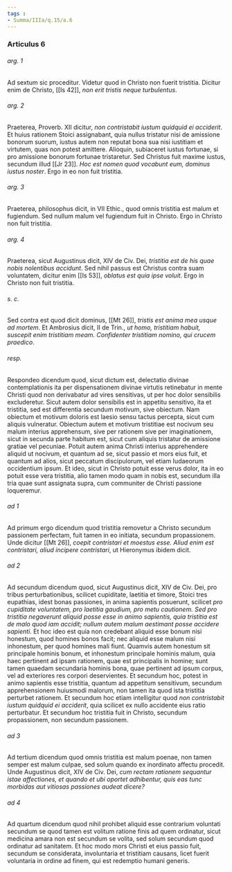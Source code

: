 ```yaml
---
tags : 
- Summa/IIIa/q.15/a.6
---
```


### Articulus 6

###### arg. 1
Ad sextum sic proceditur. Videtur quod in Christo non fuerit tristitia. Dicitur enim de Christo, [[Is 42]], *non erit tristis neque turbulentus*.

###### arg. 2
Praeterea, Proverb. XII dicitur, *non contristabit iustum quidquid ei acciderit*. Et huius rationem Stoici assignabant, quia nullus tristatur nisi de amissione bonorum suorum, iustus autem non reputat bona sua nisi iustitiam et virtutem, quas non potest amittere. Alioquin, subiaceret iustus fortunae, si pro amissione bonorum fortunae tristaretur. Sed Christus fuit maxime iustus, secundum illud [[Jr 23]]. *Hoc est nomen quod vocabunt eum, dominus iustus noster*. Ergo in eo non fuit tristitia.

###### arg. 3
Praeterea, philosophus dicit, in VII Ethic., quod omnis tristitia est malum et fugiendum. Sed nullum malum vel fugiendum fuit in Christo. Ergo in Christo non fuit tristitia.

###### arg. 4
Praeterea, sicut Augustinus dicit, XIV de Civ. Dei, *tristitia est de his quae nobis nolentibus accidunt*. Sed nihil passus est Christus contra suam voluntatem, dicitur enim [[Is 53]], *oblatus est quia ipse voluit*. Ergo in Christo non fuit tristitia.

###### s. c.
Sed contra est quod dicit dominus, [[Mt 26]], *tristis est anima mea usque ad mortem*. Et Ambrosius dicit, II de Trin., *ut homo, tristitiam habuit, suscepit enim tristitiam meam. Confidenter tristitiam nomino, qui crucem praedico*.

###### resp.
Respondeo dicendum quod, sicut dictum est, delectatio divinae contemplationis ita per dispensationem divinae virtutis retinebatur in mente Christi quod non derivabatur ad vires sensitivas, ut per hoc dolor sensibilis excluderetur. Sicut autem dolor sensibilis est in appetitu sensitivo, ita et tristitia, sed est differentia secundum motivum, sive obiectum. Nam obiectum et motivum doloris est laesio sensu tactus percepta, sicut cum aliquis vulneratur. Obiectum autem et motivum tristitiae est nocivum seu malum interius apprehensum, sive per rationem sive per imaginationem, sicut in secunda parte habitum est, sicut cum aliquis tristatur de amissione gratiae vel pecuniae. Potuit autem anima Christi interius apprehendere aliquid ut nocivum, et quantum ad se, sicut passio et mors eius fuit, et quantum ad alios, sicut peccatum discipulorum, vel etiam Iudaeorum occidentium ipsum. Et ideo, sicut in Christo potuit esse verus dolor, ita in eo potuit esse vera tristitia, alio tamen modo quam in nobis est, secundum illa tria quae sunt assignata supra, cum communiter de Christi passione loqueremur.

###### ad 1
Ad primum ergo dicendum quod tristitia removetur a Christo secundum passionem perfectam, fuit tamen in eo initiata, secundum propassionem. Unde dicitur [[Mt 26]], *coepit contristari et moestus esse. Aliud enim est contristari, aliud incipere contristari*, ut Hieronymus ibidem dicit.

###### ad 2
Ad secundum dicendum quod, sicut Augustinus dicit, XIV de Civ. Dei, pro tribus perturbationibus, scilicet cupiditate, laetitia et timore, Stoici tres eupathias, idest bonas passiones, in anima sapientis posuerunt, scilicet *pro cupiditate voluntatem, pro laetitia gaudium, pro metu cautionem. Sed pro tristitia negaverunt aliquid posse esse in animo sapientis, quia tristitia est de malo quod iam accidit; nullum autem malum aestimant posse accidere sapienti*. Et hoc ideo est quia non credebant aliquid esse bonum nisi honestum, quod homines bonos facit; nec aliquid esse malum nisi inhonestum, per quod homines mali fiunt. Quamvis autem honestum sit principale hominis bonum, et inhonestum principale hominis malum, quia haec pertinent ad ipsam rationem, quae est principalis in homine; sunt tamen quaedam secundaria hominis bona, quae pertinent ad ipsum corpus, vel ad exteriores res corpori deservientes. Et secundum hoc, potest in animo sapientis esse tristitia, quantum ad appetitum sensitivum, secundum apprehensionem huiusmodi malorum, non tamen ita quod ista tristitia perturbet rationem. Et secundum hoc etiam intelligitur quod *non contristabit iustum quidquid ei acciderit*, quia scilicet ex nullo accidente eius ratio perturbatur. Et secundum hoc tristitia fuit in Christo, secundum propassionem, non secundum passionem.

###### ad 3
Ad tertium dicendum quod omnis tristitia est malum poenae, non tamen semper est malum culpae, sed solum quando ex inordinato affectu procedit. Unde Augustinus dicit, XIV de Civ. Dei, *cum rectam rationem sequantur istae affectiones, et quando et ubi oportet adhibentur, quis eas tunc morbidas aut vitiosas passiones audeat dicere?*

###### ad 4
Ad quartum dicendum quod nihil prohibet aliquid esse contrarium voluntati secundum se quod tamen est volitum ratione finis ad quem ordinatur, sicut medicina amara non est secundum se volita, sed solum secundum quod ordinatur ad sanitatem. Et hoc modo mors Christi et eius passio fuit, secundum se considerata, involuntaria et tristitiam causans, licet fuerit voluntaria in ordine ad finem, qui est redemptio humani generis.

